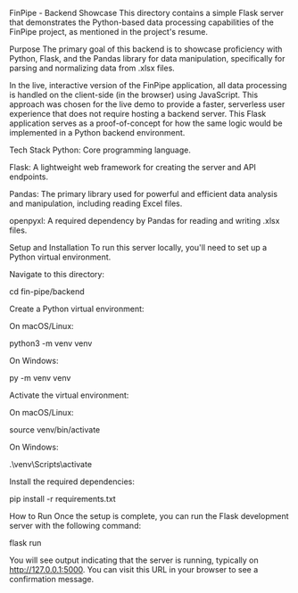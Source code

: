 FinPipe - Backend Showcase
This directory contains a simple Flask server that demonstrates the Python-based data processing capabilities of the FinPipe project, as mentioned in the project's resume.

Purpose
The primary goal of this backend is to showcase proficiency with Python, Flask, and the Pandas library for data manipulation, specifically for parsing and normalizing data from .xlsx files.

In the live, interactive version of the FinPipe application, all data processing is handled on the client-side (in the browser) using JavaScript. This approach was chosen for the live demo to provide a faster, serverless user experience that does not require hosting a backend server. This Flask application serves as a proof-of-concept for how the same logic would be implemented in a Python backend environment.

Tech Stack
Python: Core programming language.

Flask: A lightweight web framework for creating the server and API endpoints.

Pandas: The primary library used for powerful and efficient data analysis and manipulation, including reading Excel files.

openpyxl: A required dependency by Pandas for reading and writing .xlsx files.

Setup and Installation
To run this server locally, you'll need to set up a Python virtual environment.

Navigate to this directory:

cd fin-pipe/backend

Create a Python virtual environment:

On macOS/Linux:

python3 -m venv venv

On Windows:

py -m venv venv

Activate the virtual environment:

On macOS/Linux:

source venv/bin/activate

On Windows:

.\venv\Scripts\activate

Install the required dependencies:

pip install -r requirements.txt

How to Run
Once the setup is complete, you can run the Flask development server with the following command:

flask run

You will see output indicating that the server is running, typically on http://127.0.0.1:5000. You can visit this URL in your browser to see a confirmation message.
